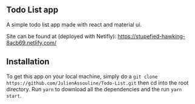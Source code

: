 ## Todo List app

A simple todo list app made with react and material ui.

Site can be found at (deployed with Netifly): https://stupefied-hawking-8acb69.netlify.com/

## Installation

To get this app on your local machine, simply do a `git clone https://github.com/JulienAssouline/Todo-List.git` then cd into the root directory. Run `yarn` to download all the dependencies and the run `yarn start`.
